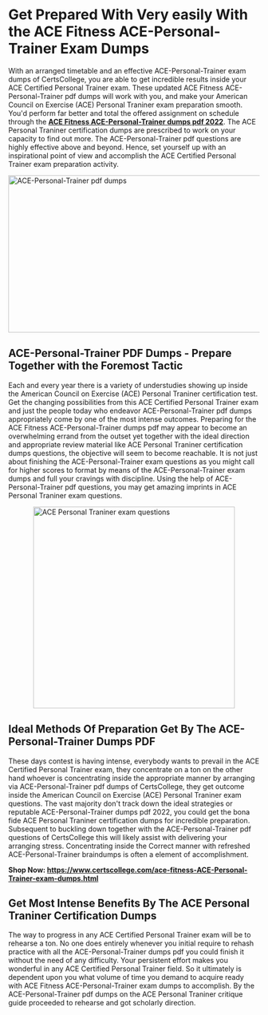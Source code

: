 <h1><strong>Get Prepared With Very easily With the ACE Fitness ACE-Personal-Trainer Exam Dumps&nbsp;</strong></h1>
<p><span style="font-weight: 400;">With an arranged timetable and an effective  ACE-Personal-Trainer exam dumps of CertsCollege, you are able to get incredible results inside your ACE Certified Personal Trainer exam. These updated ACE Fitness ACE-Personal-Trainer pdf dumps will work with you, and make your American Council on Exercise (ACE) Personal Traniner exam preparation smooth. You'd perform far better and total the offered assignment on schedule through the <strong><a href="https://www.certscollege.com/ace-fitness-ACE-Personal-Trainer-exam-dumps.html">ACE Fitness ACE-Personal-Trainer dumps pdf 2022</a></strong>. The ACE Personal Traniner certification dumps are prescribed to work on your capacity to find out more. The  ACE-Personal-Trainer pdf questions are highly effective above and beyond. Hence, set yourself up with an inspirational point of view and accomplish the ACE Certified Personal Trainer exam preparation activity.&nbsp;</span></p>
<p><span style="font-weight: 400;"><img style="display: block; margin-left: auto; margin-right: auto;" src="https://i.ibb.co/CPDK3ps/Yellow-and-Blue-Initiative-Blog-Banner.png" alt="ACE-Personal-Trainer pdf dumps" width="559" height="315" /></span></p>
<h2><strong>ACE-Personal-Trainer PDF Dumps - Prepare Together with the Foremost Tactic</strong></h2>
<p><span style="font-weight: 400;">Each and every year there is a variety of understudies showing up inside the American Council on Exercise (ACE) Personal Traniner certification test. Get the changing possibilities from this ACE Certified Personal Trainer exam and just the people today who endeavor ACE-Personal-Trainer pdf dumps appropriately come by one of the most intense outcomes. Preparing for the ACE Fitness ACE-Personal-Trainer dumps pdf may appear to become an overwhelming errand from the outset yet together with the ideal direction and appropriate review material like ACE Personal Traniner certification dumps questions, the objective will seem to become reachable. It is not just about finishing the ACE-Personal-Trainer exam questions as you might call for higher scores to format by means of the ACE-Personal-Trainer exam dumps and full your cravings with discipline. Using the help of ACE-Personal-Trainer pdf questions, you may get amazing imprints in ACE Personal Traniner exam questions.</span></p>
<p><span style="font-weight: 400;"><a href="https://tinyurl.com/y7x8nldg"><img style="display: block; margin-left: auto; margin-right: auto;" src="https://i.ibb.co/9tMrhdY/Teacher-Appreciation-Invitation.png" alt="ACE Personal Traniner exam questions " width="404" height="404" /></a></span></p>
<h2><strong>Ideal Methods Of Preparation Get By The ACE-Personal-Trainer Dumps PDF</strong></h2>
<p><span style="font-weight: 400;">These days contest is having intense, everybody wants to prevail in the ACE Certified Personal Trainer exam, they concentrate on a ton on the other hand whoever is concentrating inside the appropriate manner by arranging via ACE-Personal-Trainer pdf dumps of CertsCollege, they get outcome inside the American Council on Exercise (ACE) Personal Traniner exam questions. The vast majority don't track down the ideal strategies or reputable ACE-Personal-Trainer dumps pdf 2022, you could get the bona fide ACE Personal Traniner certification dumps for incredible preparation. Subsequent to buckling down together with the  ACE-Personal-Trainer pdf questions of CertsCollege this will likely assist with delivering your arranging stress. Concentrating inside the Correct manner with refreshed ACE-Personal-Trainer braindumps is often a element of accomplishment.</span></p>
<p><span style="font-weight: 400;"><strong>Shop Now: <a href="https://www.certscollege.com/ace-fitness-ACE-Personal-Trainer-exam-dumps.html">https://www.certscollege.com/ace-fitness-ACE-Personal-Trainer-exam-dumps.html</a></strong></span></p>
<h2><strong>Get Most Intense Benefits By The ACE Personal Traniner Certification Dumps</strong></h2>
<p><span style="font-weight: 400;">The way to progress in any ACE Certified Personal Trainer exam will be to rehearse a ton. No one does entirely whenever you initial require to rehash practice with all the ACE-Personal-Trainer dumps pdf you could finish it without the need of any difficulty. Your persistent effort makes you wonderful in any ACE Certified Personal Trainer field. So it ultimately is dependent upon you what volume of time you demand to acquire ready with ACE Fitness ACE-Personal-Trainer exam dumps to accomplish. By the ACE-Personal-Trainer pdf dumps on the ACE Personal Traniner critique guide proceeded to rehearse and got scholarly direction.</span></p>
